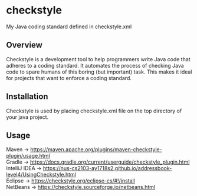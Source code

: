 # checkstyle
My Java coding standard defined in checkstyle.xml

## Overview
Checkstyle is a development tool to help programmers write Java code that adheres to a coding standard. 
It automates the process of checking Java code to spare humans of this boring (but important) task.
 This makes it ideal for projects that want to enforce a coding standard. 

## Installation
Checkstyle is used by placing checkstyle.xml file on the top directory of your java project.

## Usage
Maven -> https://maven.apache.org/plugins/maven-checkstyle-plugin/usage.html <br/>
Gradle -> https://docs.gradle.org/current/userguide/checkstyle_plugin.html <br/>
IntelliJ IDEA -> https://nus-cs2103-ay1718s2.github.io/addressbook-level4/UsingCheckstyle.html <br/>
Eclipse -> https://checkstyle.org/eclipse-cs/#!/install <br/>
NetBeans -> https://checkstyle.sourceforge.io/netbeans.html <br/>

